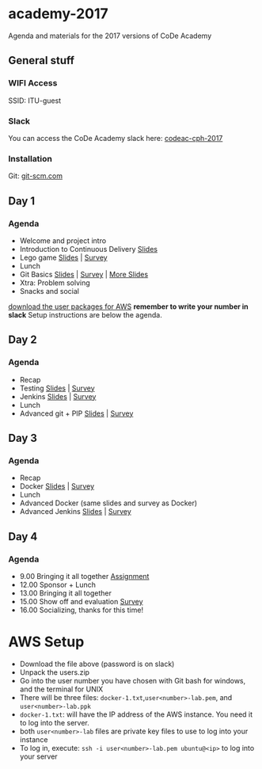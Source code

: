 # academy-2017
Agenda and materials for the 2017 versions of CoDe Academy
## General stuff

### WIFI Access
SSID: ITU-guest

### Slack
You can access the CoDe Academy slack here: [codeac-cph-2017](https://join.slack.com/t/codeac-cph-2017/shared_invite/MjIyMTYyMTQxNDc1LTE1MDE4NDczMDQtMWIwOGVmYTE1MA)

### Installation
Git: [git-scm.com](https://git-scm.com/)


## Day 1
### Agenda
* Welcome and project intro
* Introduction to Continuous Delivery [Slides](https://files.slack.com/files-pri/T6J8MD8BW-F6KQ9KV8D/continuous_delivery_academy_-_intro.pdf)
* Lego game [Slides](http://code.praqma.com/reveals/code-academy/lego-scrum/#/) | [Survey](https://goo.gl/forms/ZhLXm4eHPcsGheTB3)
* Lunch
* Git Basics [Slides](https://docs.google.com/presentation/d/1pJsEyFxLLRNYdwCWaZ4UCKiHC4_tQ1hudf-PiYev8j4/pub?start=false&loop=false&delayms=3000) | [Survey](https://docs.google.com/forms/d/e/1FAIpQLSd3OO2dgdO2LZdmYMudDZmAh9oGHkjUQxX6UD0_sgYV8VvwdQ/viewform?usp=sf_link) | [More Slides](https://docs.google.com/presentation/d/1ljv4ZZTFpdO-yDgDZvCIt4k9yP1hrNrZ8T3OSpWgg34/pub?start=false&loop=false&delayms=3000)
* Xtra: Problem solving
* Snacks and social

[download the user packages for AWS](https://box.coffeedrop.dk/index.php/s/i10mIlLFd7XDc7V) **remember to write your number in slack**
Setup instructions are below the agenda.

## Day 2
### Agenda
* Recap
* Testing [Slides](https://files.slack.com/files-pri/T6J8MD8BW-F6K1GS7S5/writing_good_tests.pdf) | [Survey](https://goo.gl/forms/bSlfDxjxrdgBKGq22)
* Jenkins [Slides](http://code.praqma.com/reveals/code-academy/basic-jenkins) | [Survey](https://docs.google.com/forms/d/e/1FAIpQLSeoHUWH9Sofip5PW6Ut9wfZTHsYbP9xd9NnqrcN5ukWe2JLiA/viewform?usp=sf_link)
* Lunch
* Advanced git + PIP [Slides](https://files.slack.com/files-pri/T6J8MD8BW-F6LEWS0KY/git-3.pdf) | [Survey](https://docs.google.com/forms/d/e/1FAIpQLSdceqBcfeVolJi08Sni4432S_dOExq6WL7MyuFrod3R0rI-Lw/viewform?usp=sf_link)



## Day 3
### Agenda
* Recap
* Docker [Slides](https://docs.google.com/presentation/d/1lya4AI7w7QYoVNZuXE7ysY-pwDuhPvpkeYlfnumdvFw/pub?start=false&loop=false&delayms=3000) | [Survey](https://docs.google.com/forms/d/e/1FAIpQLSe2HND_TjxpZemuAnSyF5MHAaRXeG63thv-_rHGgbayObS9dw/viewform?usp=sf_link)
* Lunch
* Advanced Docker (same slides and survey as Docker)
* Advanced Jenkins [Slides](http://code.praqma.com/reveals/code-academy/advanced-jenkins/#/) | [Survey](https://docs.google.com/forms/d/e/1FAIpQLScccvOs2b00Fw4Rcgt5NIOhDv-bOzqRjvMXJWQnBVEWr4WRxg/viewform?usp=sf_link)

## Day 4
### Agenda

* 9.00 Bringing it all together [Assignment](https://github.com/praqma-training/ca-project)
* 12.00 Sponsor + Lunch
* 13.00 Bringing it all together
* 15.00 Show off and evaluation [Survey](https://docs.google.com/forms/d/e/1FAIpQLScx1T4OZXVVv0X-qZkLQQWSNVHrss7CelRqB8JbIYbwXJlWxQ/viewform?usp=sf_link)
* 16.00 Socializing, thanks for this time!


# AWS Setup

* Download the file above (password is on slack)
* Unpack the users.zip
* Go into the user number you have chosen with Git bash for windows, and the terminal for UNIX
* There will be three files: `docker-1.txt`,`user<number>-lab.pem`, and `user<number>-lab.ppk`
* `docker-1.txt`: will have the IP address of the AWS instance. You need it to log into the server. 
* both `user<number>-lab` files are private key files to use to log into your instance
* To log in, execute: `ssh -i user<number>-lab.pem ubuntu@<ip>` to log into your server

